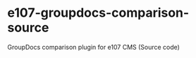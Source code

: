 e107-groupdocs-comparison-source
============================

GroupDocs comparison plugin for e107 CMS (Source code)